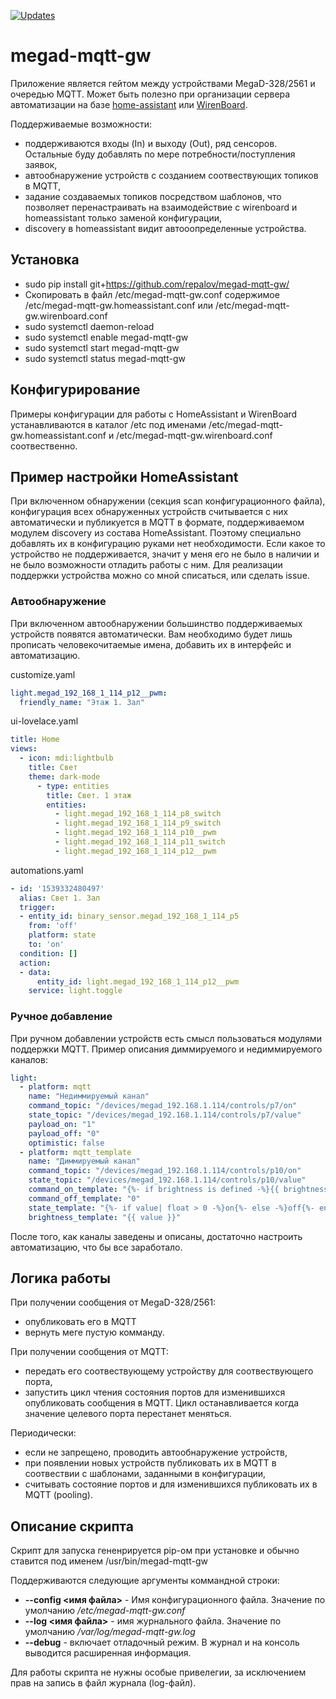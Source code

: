 [![Updates](https://pyup.io/repos/github/repalov/megad-mqtt-gw/shield.svg)](https://pyup.io/repos/github/repalov/megad-mqtt-gw/)

# megad-mqtt-gw

Приложение является гейтом между устройствами MegaD-328/2561 и очередью MQTT. 
Может быть полезно при организации сервера автоматизации на базе
[home-assistant](https://home-assistant.io/) или
[WirenBoard](http://contactless.ru/controllers/).

Поддерживаемые возможности:
  - поддерживаются входы (In) и выходу (Out), ряд сенсоров.
    Остальные буду добавлять по мере потребности/поступления заявок,
  - автообнаружение устройств с созданием соотвествующих топиков в MQTT,
  - задание создаваемых топиков посредством шаблонов, что позволяет 
    перенастраивать на взаимодействие с wirenboard и homeassistant 
    только заменой конфигурации,
  - discovery в homeassistant видит автооопределенные устройства.    


## Установка

  - sudo pip install git+https://github.com/repalov/megad-mqtt-gw/
  - Скопировать в файл /etc/megad-mqtt-gw.conf содержимое 
    /etc/megad-mqtt-gw.homeassistant.conf или /etc/megad-mqtt-gw.wirenboard.conf
  - sudo systemctl daemon-reload
  - sudo systemctl enable megad-mqtt-gw
  - sudo systemctl start megad-mqtt-gw
  - sudo systemctl status megad-mqtt-gw

## Конфигурирование

Примеры конфигурации для работы с HomeAssistant и WirenBoard устанавливаются в каталог /etc под именами
/etc/megad-mqtt-gw.homeassistant.conf и /etc/megad-mqtt-gw.wirenboard.conf соотвественно.

## Пример настройки HomeAssistant

При включенном обнаружении (секция scan конфигурационного файла), конфигурация всех обнаруженных 
устройств считывается с них автоматически и публикуется в MQTT в формате, поддерживаемом модулем 
discovery из состава HomeAssistant. Поэтому специально добавлять их в конфигурацию руками нет необходимости.
Если какое то устройство не поддерживается, значит у меня его не было в наличии и не было 
возможности отладить работы с ним. Для реализации поддержки устройства можно со мной 
списаться, или сделать issue.  

### Автообнаружение

При включенном автообнаружении большинство поддерживаемых устройств появятся автоматически. Вам необходимо
будет лишь прописать человекочитаемые имена, добавить их в интерфейс и автоматизацию.

customize.yaml
```yaml
light.megad_192_168_1_114_p12__pwm:
  friendly_name: "Этаж 1. Зал"
```

ui-lovelace.yaml
```yaml
title: Home                                                                                                                                                                                   
views:                                                                                                                                                                                        
  - icon: mdi:lightbulb                                                                                                                                                                       
    title: Свет                                                                                                                                                                               
    theme: dark-mode                                                                                                                                                                              cards:                                                                                                                                                                                    
      - type: entities                                                                                                                                                                        
        title: Свет. 1 этаж                                                                                                                                                                   
        entities:                                                                                                                                                                             
          - light.megad_192_168_1_114_p8_switch                                                                                                                                               
          - light.megad_192_168_1_114_p9_switch                                                                                                                                               
          - light.megad_192_168_1_114_p10__pwm                                                                                                                                                
          - light.megad_192_168_1_114_p11_switch                                                                                                                                              
          - light.megad_192_168_1_114_p12__pwm                                                                                                                                                
```

automations.yaml
```yaml
- id: '1539332480497'
  alias: Свет 1. Зал
  trigger:
  - entity_id: binary_sensor.megad_192_168_1_114_p5
    from: 'off'
    platform: state
    to: 'on'
  condition: []
  action:
  - data:
      entity_id: light.megad_192_168_1_114_p12__pwm
    service: light.toggle
```

### Ручное добавление

При ручном добавлении устройств есть смысл пользоваться модулями поддержки MQTT. Пример описания 
диммируемого и недиммируемого каналов:

```yaml
light:
  - platform: mqtt
    name: "Недиммируемый канал"
    command_topic: "/devices/megad_192.168.1.114/controls/p7/on"
    state_topic: "/devices/megad_192.168.1.114/controls/p7/value"
    payload_on: "1"
    payload_off: "0"
    optimistic: false
  - platform: mqtt_template
    name: "Диммируемый канал"
    command_topic: "/devices/megad_192.168.1.114/controls/p10/on"
    state_topic: "/devices/megad_192.168.1.114/controls/p10/value"
    command_on_template: "{%- if brightness is defined -%}{{ brightness | d }}{%- else -%}255{%- endif -%}"
    command_off_template: "0"
    state_template: "{%- if value| float > 0 -%}on{%- else -%}off{%- endif -%}"  # must return `on` or `off`
    brightness_template: "{{ value }}"
```

После того, как каналы заведены и описаны, достаточно настроить автоматизацию, что бы все заработало.


## Логика работы

При получении сообщения от MegaD-328/2561:
  - опубликовать его в MQTT
  - вернуть меге пустую комманду.

При получении сообщения от MQTT:
  - передать его соотвествующему устройству для соотвествующего порта,
  - запустить цикл чтения состояния портов для изменившихся опубликовать
    сообщения в MQTT. Цикл останавливается когда значение 
    целевого порта перестанет меняться.

Периодически:
  - если не запрещено, проводить автообнаружение устройств,
  - при появлении новых устройств публиковать их в MQTT в соотвествии с шаблонами, заданными в конфигурации,
  - считывать состояние портов и для изменившихся публиковать их в MQTT (pooling).  

## Описание скрипта

Скрипт для запуска гененрируется pip-ом при установке и обычно ставится под именем /usr/bin/megad-mqtt-gw

Поддерживаются следующие аргументы коммандной строки:
  - **--config <имя файла>** - Имя конфигурационного файла. Значение по умолчанию */etc/megad-mqtt-gw.conf*
  - **--log <имя файла>** - имя журнального файла. Значение по умолчанию */var/log/megad-mqtt-gw.log*
  - **--debug** - включает отладочный режим. В журнал и на консоль выводится расширенная информация.

Для работы скрипта не нужны особые привелегии, за исключением прав на запись в файл журнала (log-файл).
